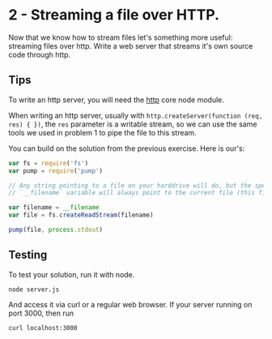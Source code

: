 # 2 - Streaming a file over HTTP.

Now that we know how to stream files let's something more useful: streaming files over http.
Write a web server that streams it's own source code through http.

## Tips

To write an http server, you will need the [http](https://nodejs.org/api/http.html) core node
module.

When writing an http server, usually with `http.createServer(function (req, res) { })`, the `res` parameter
is a writable stream, so we can use the same tools we used in problem 1 to pipe the file to this stream.

You can build on the solution from the previous exercise. Here is our's:

``` js
var fs = require('fs')
var pump = require('pump')

// Any string pointing to a file on your harddrive will do, but the special
// `__filename` variable will always point to the current file (this file)

var filename = __filename
var file = fs.createReadStream(filename)

pump(file, process.stdout)
```

## Testing

To test your solution, run it with node.

```
node server.js
```

And access it via curl or a regular web browser. If your server running on port 3000, then run

```
curl localhost:3000
```
